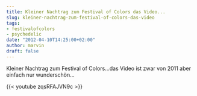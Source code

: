 ```yaml
---
title: Kleiner Nachtrag zum Festival of Colors das Video...
slug: kleiner-nachtrag-zum-festival-of-colors-das-video
tags:
- festivalofcolors
- psychedelic
date: "2012-04-10T14:25:00+02:00"
author: marvin
draft: false
---
```

Kleiner Nachtrag zum Festival of Colors...das Video ist zwar von 2011
aber einfach nur wunderschön...

{{< youtube zqsRFAJVN9c >}}